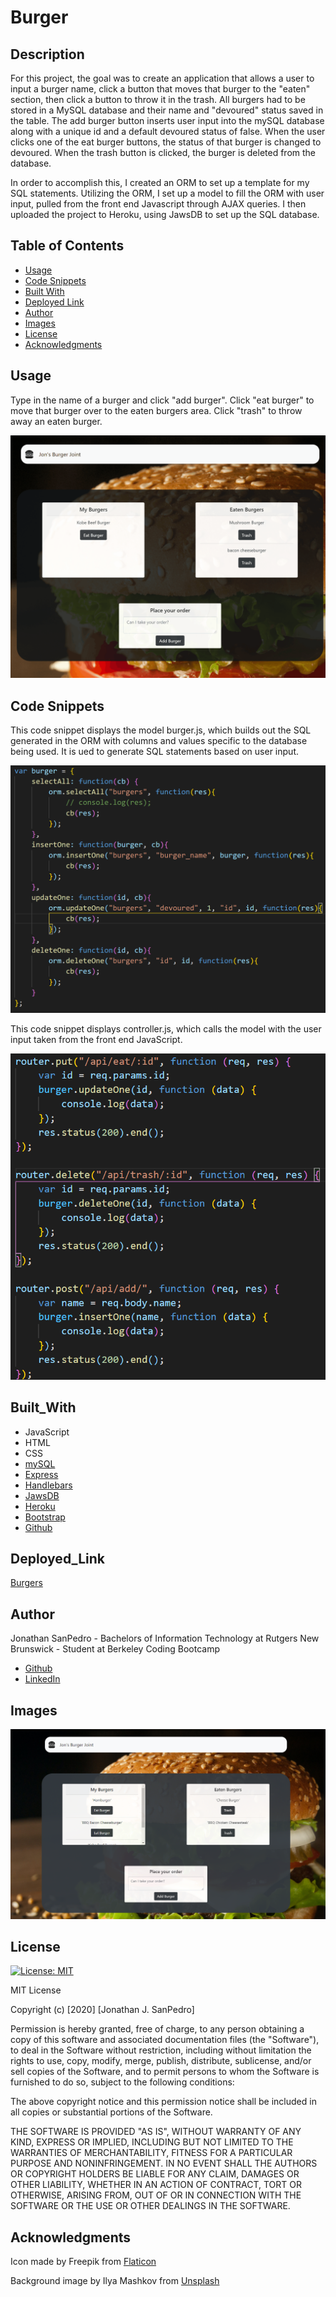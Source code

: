 # Burger

## Description
For this project, the goal was to create an application that allows a user to input a burger name, click a button that moves that burger to the "eaten" section, then click a button to throw it in the trash. All burgers had to be stored in a MySQL database and their name and "devoured" status saved in the table. The add burger button inserts user input into the mySQL database along with a unique id and a default devoured status of false. When the user clicks one of the eat burger buttons, the status of that burger is changed to devoured. When the trash button is clicked, the burger is deleted from the database. 

In order to accomplish this, I created an ORM to set up a template for my SQL statements. Utilizing the ORM, I set up a model to fill the ORM with user input, pulled from the front end Javascript through AJAX queries. I then uploaded the project to Heroku, using JawsDB to set up the SQL database.

## Table of Contents
* [Usage](#usage)
* [Code Snippets](#code_snippets)
* [Built With](#built_with)
* [Deployed Link](#deployed_link)
* [Author](#author)
* [Images](#images)
* [License](#license)
* [Acknowledgments](#Acknowledgments)

## Usage
Type in the name of a burger and click "add burger". Click "eat burger" to move that burger over to the eaten burgers area. Click "trash" to throw away an eaten burger.

![gif of usage](/public/assets/images/burgerGif.gif)

## Code Snippets

This code snippet displays the model burger.js, which builds out the SQL generated in the ORM with columns and values specific to the database being used. It is ued to generate SQL statements based on user input.

![model](/public/assets/images/model.png)

This code snippet displays controller.js, which calls the model with the user input taken from the front end JavaScript.

![controller](/public/assets/images/controller.png)

## Built_With
* JavaScript
* HTML
* CSS
* [mySQL](https://www.mysql.com/)
* [Express](https://expressjs.com/)
* [Handlebars](https://handlebarsjs.com/)
* [JawsDB](https://www.jawsdb.com/)
* [Heroku](https://heroku.com/)
* [Bootstrap](https://getbootstrap.com/)
* [Github](https://github.com/)

## Deployed_Link
[Burgers](https://jons-burger-joint.herokuapp.com/)

## Author
Jonathan SanPedro - Bachelors of Information Technology at Rutgers New Brunswick - Student at Berkeley Coding Bootcamp

* [Github](https://github.com/jsp117)
* [LinkedIn](https://www.linkedin.com/in/jonathan-s-6ab32283/)

## Images
![Burgers!](/public/assets/images/burger.png)

## License
[![License: MIT](https://img.shields.io/badge/License-MIT-yellow.svg)](https://opensource.org/licenses/MIT)

MIT License

Copyright (c) [2020] [Jonathan J. SanPedro]

Permission is hereby granted, free of charge, to any person obtaining a copy
of this software and associated documentation files (the "Software"), to deal
in the Software without restriction, including without limitation the rights
to use, copy, modify, merge, publish, distribute, sublicense, and/or sell
copies of the Software, and to permit persons to whom the Software is
furnished to do so, subject to the following conditions:

The above copyright notice and this permission notice shall be included in all
copies or substantial portions of the Software.

THE SOFTWARE IS PROVIDED "AS IS", WITHOUT WARRANTY OF ANY KIND, EXPRESS OR
IMPLIED, INCLUDING BUT NOT LIMITED TO THE WARRANTIES OF MERCHANTABILITY,
FITNESS FOR A PARTICULAR PURPOSE AND NONINFRINGEMENT. IN NO EVENT SHALL THE
AUTHORS OR COPYRIGHT HOLDERS BE LIABLE FOR ANY CLAIM, DAMAGES OR OTHER
LIABILITY, WHETHER IN AN ACTION OF CONTRACT, TORT OR OTHERWISE, ARISING FROM,
OUT OF OR IN CONNECTION WITH THE SOFTWARE OR THE USE OR OTHER DEALINGS IN THE
SOFTWARE.

## Acknowledgments
Icon made by Freepik from [Flaticon](https://www.flaticon.com)

Background image by Ilya Mashkov from [Unsplash](https://www.unsplash.com) 

